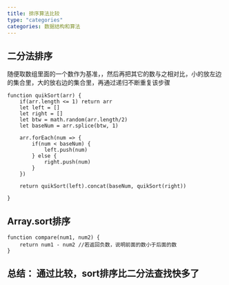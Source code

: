 ```yaml
---
title: 排序算法比较
type: "categories"
categories: 数据结构和算法
---
```


## 二分法排序
随便取数组里面的一个数作为基准，，然后再把其它的数与之相对比，小的放左边的集合里，大的放右边的集合里，再通过递归不断重复该步骤

```
function quikSort(arr) {
	if(arr.length <= 1) return arr
	let left = []
	let right = []
	let btw = math.random(arr.length/2)
	let baseNum = arr.splice(btw, 1)

	arr.forEach(num => {
		if(num < baseNum) {
			left.push(num)
		} else {
			right.push(num)
		}
	})

	return quikSort(left).concat(baseNum, quikSort(right))

}

```
## Array.sort排序
```
function compare(num1, num2) {
	return num1 - num2 //若返回负数，说明前面的数小于后面的数
}
```
## 总结： 通过比较，sort排序比二分法查找快多了
